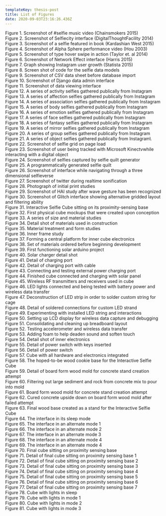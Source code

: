 ```yaml
---
templateKey: thesis-post
title: List of Figures
date: 2020-09-03T23:16:26.436Z
---
```

Figure 1. Screenshot of #selfie music video (Chainsmokers 2015)\
Figure 2. Screenshot of Selfiecity interface (DigitalThoughtFacility 2014)\
Figure 3. Screenshot of a selfie featured in book (Kardashian West 2015)\
Figure 4. Screenshot of Alpha Sphere performance video (Hou 2003)\
Figure 5. Screenshot of type hover swipe in action (Taylor et. al 2014)\
Figure 6. Screenshot of Network Effect interface (Harris 2015)\
Figure 7. Graph showing Instagram user growth (Statista 2015)\
Figure 8. Screen shot of code for the selfie data models\
Figure 9. Screenshot of CSV data sheet before database import\
Figure 10. Screenshot of Django data admin interface\
Figure 11. Screenshot of data viewing interface\
Figure 12. A series of activity selfies gathered publically from Instagram\
Figure 13. A series of affection selfies gathered publically from Instagram\
Figure 14. A series of association selfies gathered publically from Instagram\
Figure 15. A series of body selfies gathered publically from Instagram\
Figure 16. A series of emotion selfies gathered publically from Instagram\
Figure 17. A series of face selfies gathered publically from Instagram\
Figure 18. A series of fantasy selfies gathered publically from Instagram\
Figure 19. A series of mirror selfies gathered publically from Instagram\
Figure 20. A series of group selfies gathered publically from Instagram\
Figure 21. A series of object selfies gathered publically from Instagram\\
Figure 22. Screenshot of selfie grid on page load\
Figure 23. Screenshot of user being tracked with Microsoft Kinectvwhile interacting with a digital object\
Figure 24. Screenshot of selfies captured by selfie quilt generator\
Figure 25. A programmatically generated selfie quilt\
Figure 26. Screenshot of interface while navigating through a three dimensional selfieverse\
Figure 27. Screenshot of twitter during realtime sonification\
Figure 28. Photograph of initial print studies\
Figure 29. Screenshot of HAI study after wave gesture has been recognized\
Figure 30. Screenshot of Glitch interface showing alternative gridded layout and filtering ability\
Figure 31. Interactive Selfie Cube sitting on its proximity-sensing base\
Figure 32. First physical cube mockups that were created upon conception\
Figure 33. A series of size and material studies\
Figure 34. Detail shot of materials used in construction\
Figure 35. Material treatment and form studies\
Figure 36. Inner frame study\
Figure 37. Forming a central platform for inner cube electronics\
Figure 38. Set of materials ordered before beginning development\
Figure 39. First functioning solar arduino project\
Figure 40. Solar charger detail shot\
Figure 41. Detail of charging port\
Figure 42. Detail of charging port with cable\
Figure 43. Connecting and testing external power charging port\
Figure 44. Finished cube connected and charging with solar panel\
Figure 45. Wireless RF transmitters and receivers used in cube\
Figure 46. LED lights connected and being tested with battery power and wireless data transfer\
Figure 47. Deconstruction of LED strip in order to solder custom string for cage\
Figure 48. Detail of soldered connections for custom LED strand\
Figure 49. Experimenting with installed LED string and interactions\
Figure 50. Setting up LCD display for wireless data capture and debugging\
Figure 51. Consolidating and cleaning up breadboard layout\
Figure 52. Testing accelerometer and wireless data transfer\
Figure 53. Adding foam to help deaden sound and soften touch\
Figure 54. Detail shot of inner electronics\
Figure 55. Detail of power switch with keys inserted\
Figure 56. Detail of power switch\
Figure 57. Cube with all hardware and electronics integrated\
Figure 58. The hoped-to-be wood cookie base for the Interactive Selfie Cube\
Figure 59. Detail of board form wood mold for concrete stand creation attempt\
Figure 60. Filtering out large sediment and rock from concrete mix to pour into mold\
Figure 61. Board form wood mold for concrete stand creation attempt\
Figure 62. Cured concrete upside down on board form wood mold after failed attempt\
Figure 63. Final wood base created as a stand for the Interactive Selfie Cube\
Figure 64. The interface in its sleep mode\
Figure 65. The interface in an alternate mode 1\
Figure 66. The interface in an alternate mode 2\
Figure 67. The interface in an alternate mode 3\
Figure 68. The interface in an alternate mode 4\
Figure 69. The interface in an alternate mode 4\
Figure 70. Final cube sitting on proximity sensing base\
Figure 71. Detail of final cube sitting on proximity sensing base 1\
Figure 72. Detail of final cube sitting on proximity sensing base 2\
Figure 73. Detail of final cube sitting on proximity sensing base 3\
Figure 74. Detail of final cube sitting on proximity sensing base 4\
Figure 75. Detail of final cube sitting on proximity sensing base 5\
Figure 76. Detail of final cube sitting on proximity sensing base 6\
Figure 77. Detail of final cube sitting on proximity sensing base 7\
Figure 78. Cube with lights in sleep\
Figure 79. Cube with lights in mode 1\
Figure 80. Cube with lights in mode 2\
Figure 81. Cube with lights in mode 3